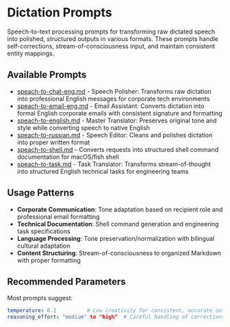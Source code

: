 # Dictation Prompts

Speech-to-text processing prompts for transforming raw dictated speech into polished, structured outputs in various formats. These prompts handle self-corrections, stream-of-consciousness input, and maintain consistent entity mappings.

## Available Prompts

- [speach-to-chat-eng.md](speach-to-chat-eng.md) - Speech Polisher: Transforms raw dictation into professional English messages for corporate tech environments
- [speach-to-email-eng.md](speach-to-email-eng.md) - Email Assistant: Converts dictation into formal English corporate emails with consistent signature and formatting
- [speach-to-english.md](speach-to-english.md) - Master Translator: Preserves original tone and style while converting speech to native English
- [speach-to-russian.md](speach-to-russian.md) - Speech Editor: Cleans and polishes dictation into proper written format
- [speach-to-shell.md](speach-to-shell.md) - Converts requests into structured shell command documentation for macOS/fish shell
- [speach-to-task.md](speach-to-task.md) - Task Translator: Transforms stream-of-thought into structured English technical tasks for engineering teams

## Usage Patterns

- **Corporate Communication**: Tone adaptation based on recipient role and professional email formatting
- **Technical Documentation**: Shell command generation and engineering task specifications
- **Language Processing**: Tone preservation/normalization with bilingual cultural adaptation
- **Content Structuring**: Stream-of-consciousness to organized Markdown with proper formatting

## Recommended Parameters

Most prompts suggest:
```yaml
temperature: 0.2          # Low creativity for consistent, accurate output
reasoning_effort: "medium" to "high"  # Careful handling of corrections and structure
```
